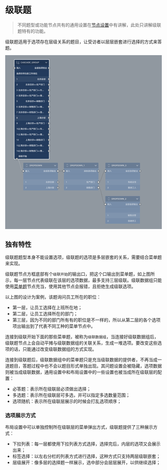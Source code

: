 # 级联题

> 不同题型或功能节点共有的通用设置在[节点设置](../node-setting/concept.md)中有讲解，此处只讲解级联题特有的功能。

级联题适用于选项存在层级关系的题目，让受访者以层层嵌套进行选择的方式来答题。

<img src='./images/cascade.png'>

## 独有特性

级联题题型本身不能设置选项，级联题的选项是多层嵌套的关系，需要结合菜单题来实现。

级联题节点方框底部有个`级联开始`的输出口，把这个口输出到菜单题，如上图所示，每一层节点代表级联在该层的选项数据，最多支持三层级联。级联数据组只能使用[菜单题](./menu.md)节点充当，使用其他节点会报错，且拒绝生成级联选项。

以上图的设计为案例，该题询问员工所在的职位：
+ 第一层，让员工选择在上班所在地；
+ 第二层，让员工选择所在的部门；
+ 第三层，因为不同的部门所有有的职位是不一样的，所以从第二层的各个选项项出输出到了代表不同工种的菜单节点中。

连接到级联开始下面的那些菜单题，被称为`级联数据组`，当连接好级联数据组后，级联题节点上会自动平摊与级联数据组的关联关系，生成一堆选项。要改变这些选项的话，只能通过改变级联数据组的方式实现。

连接到级联题后，级联数据组中的菜单题只是充当级联数据的提供者，不再当成一道题目，答题过程中也不会以题目形式单独出现。其问题设置会被隐藏，选项数据则被当成级联数据，通用设置中和布局设置中的一些设置也被当成所在级联层的配置：

+ 必答题：表示所在级联层必须做出选择；
+ 多选题：表示所在级联层可多选，并可以指定多选数量范围；
+ 选项随机：表示所在级联层展示的时候会打乱选项顺序；

### 选项展示方式

布局设置中可以单独控制所在级联层的菜单弹出方式，级联题提供了三种展示方式：
+ 下拉列表：每一层都使用下拉列表方式选择，选择完后，内层的选项又会展示出来；
+ 标签选择：以左右分栏的列表方式进行选择，这种方式只支持两层级联嵌套；
+ 层级展开：像多层的选择题一样展示，选中部分会层层展开，以供继续选择；
